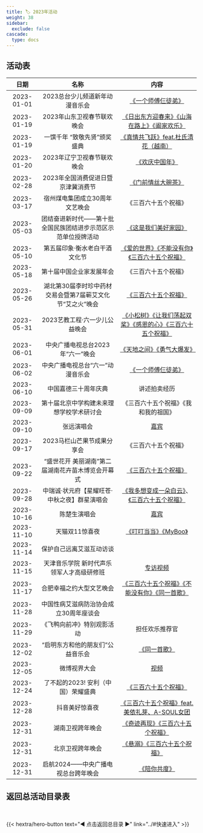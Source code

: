 ```yaml
---
title: 🏷️ 2023年活动
weight: 38
sidebar:
  exclude: false
cascade:
  type: docs
---
```


## 活动表

|日期|名称|内容|
|:-----:|:-----:|:-----:|
|2023-01-01|2023总台少儿频道新年动漫音乐会|[《一个师傅仨徒弟》](../2023/20230101/)|
|2023-01-19|2023年山东卫视春节联欢晚会|[《日出东方迎春来》《山海在路上》《阖家欢乐》](https://mp.weixin.qq.com/s/mz9PrNh9f9Tf4SJKRHQx0w)|
|2023-01-19|一馔千年 “致敬先贤”颁奖盛典|[《真情共飞跃》feat.杜氏清花（越南）](../2023/20230119/)|
|2023-01-20|2023年辽宁卫视春节联欢晚会|[《欢庆中国年》](../2023/20230120/#2023年辽宁卫视春节联欢晚会)|
|2023-02-28|2023年全国消费促进日暨京津冀消费节|[《门前情丝大碗茶》](../2023/20230228/)|
|2023-03-17|宿州煤电集团成立30周年文艺晚会|《三百六十五个祝福》|
|2023-05-03|团结奋进新时代——第十批全国民族团结进步示范区示范单位授牌活动|[《这是我们美好家园》](../2023/20230503/)|
|2023-05-10|第五届印象·衡水老白干酒文化节|[《爱的世界》《不能没有你》《三百六十五个祝福》](../2023/20230510/)|
|2023-05-18|第十届中国企业家发展年会|《三百六十五个祝福》|
|2023-05-26|湖北第30届李时珍中药材交易会暨第7届蕲艾文化节“艾之火”晚会|[《三百六十五个祝福》](https://mp.weixin.qq.com/s/4pVvNmChfZVnoARJDpbsaw)|
|2023-05-31|2023艺教工程·六一少儿公益晚会|[《小松树》《让我们荡起双桨》《感恩的心》《三百六十五个祝福》](https://mp.weixin.qq.com/s/_3Eh_ddrTJF_fGELC7UlcQ)|
|2023-06-01|中央广播电视总台2023年“六一”晚会|[《天地之间》《勇气大爆发》](../2023/20230601/)|
|2023-06-02|中央广播电视总台“六一”动漫音乐会|[《一个师傅仨徒弟》](../2023/20230602/)|
|2023-06-10|中国嘉德三十周年庆典|讲述拍卖经历|
|2023-09-09|第十届北京中学构建未来理想学校学术研讨会|《三百六十五个祝福》《我和我的祖国》|
|2023-09-10|张远演唱会|[嘉宾](../2023/20230910/)|
|2023-09-17|2023马栏山芒果节成果分享会|《三百六十五个祝福》|
|2023-09-22|“盛世花开 美丽湖南”第二届湖南花卉苗木博览会开幕式|[《三百六十五个祝福》](../2023/20230922/)|
|2023-09-28|中瑞诚·状元府【星耀旺苍·中秋之夜】群星演唱会|[《我多想变成一朵白云》](../2023/20230928/#我多想变成一朵白云)、[《三百六十五个祝福》](../2023/20230928/#三百六十五个祝福)|
|2023-10-16|陈楚生演唱会|[嘉宾](../2023/20231016/)|
|2023-11-10|天猫双11惊喜夜|[《叮叮当当》《MyBoo》](../2023/20231110/)|
|2023-11-14|保护自己远离艾滋互动访谈||
|2023-11-15|天津音乐学院 新时代声乐领军人才高级研修班|[专访视频](../2023/20231115/)|
|2023-11-17|合肥幸福之约大型文艺晚会|[《三百六十五个祝福》《不能没有你》《同一首歌》](https://mp.weixin.qq.com/s/SrydyyDFEkHjKYkVP1dAuw)|
|2023-11-28|中国性病艾滋病防治协会成立30周年座谈会||
|2023-11-29|《飞鸭向前冲》特别观影活动|担任欢乐推荐官|
|2023-12-02|“启明东方和他的朋友们”公益音乐会|[《同一首歌》](https://mp.weixin.qq.com/s/o0zzh6Nzm0HWYCS3X_whFA)|
|2023-12-05|微博视界大会|[视频](../2023/20231205/)|
|2023-12-24|了不起的2023! 安利（中国）荣耀盛典|[《三百六十五个祝福》](https://mp.weixin.qq.com/s/o3youMon-E9okUjg97AUIA)|
|2023-12-28|抖音美好惊喜夜|[《三百六十五个祝福》feat.美依礼芽、A-SOUL女团](../2023/20231228/)|
|2023-12-31|湖南卫视跨年晚会|[《奇迹再现》《三百六十五个祝福》](../2023/20231231/#湖南卫视跨年晚会)|
|2023-12-31|北京卫视跨年晚会|[《悬溺》《三百六十五个祝福》](../2023/20231231/#北京卫视跨年晚会)|
|2023-12-31|启航2024——中央广播电视总台跨年晚会|[《陪你共度》](../2023/20231231/#启航2024中央广播电视总台跨年晚会)|

## 返回总活动目录表

<br>

{{< hextra/hero-button text="◀ 点击返回总目录 ▶" link="../#快速进入" >}}